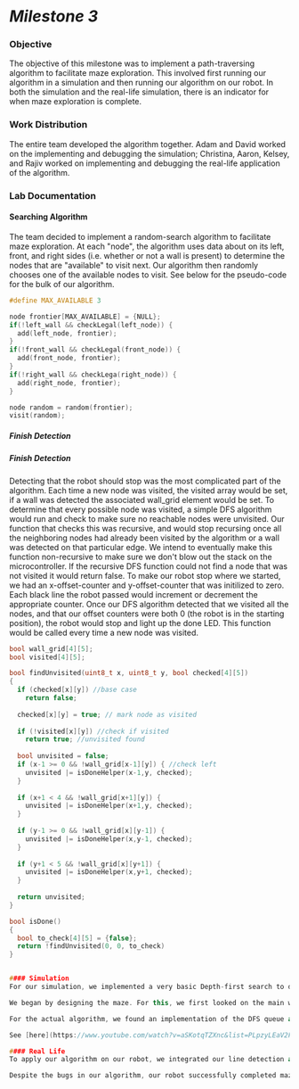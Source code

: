 # __*Milestone 3*__

### Objective
The objective of this milestone was to implement a path-traversing algorithm to facilitate maze exploration. This involved first running our algorithm in a simulation and then running our algorithm on our robot. In both the simulation and the real-life simulation, there is an indicator for when maze exploration is complete.

### Work Distribution
The entire team developed the algorithm together. Adam and David worked on the implementing and debugging the simulation; Christina, Aaron, Kelsey, and Rajiv worked on implementing and debugging the real-life application of the algorithm.

### Lab Documentation

#### Searching Algorithm
The team decided to implement a random-search algorithm to facilitate maze exploration. At each "node", the algorithm uses data about on its left, front, and right sides (i.e. whether or not a wall is present) to determine the nodes that are "available" to visit next. Our algorithm then randomly chooses one of the available nodes to visit. See below for the pseudo-code for the bulk of our algorithm.

```c++
#define MAX_AVAILABLE 3

node frontier[MAX_AVAILABLE] = {NULL};
if(!left_wall && checkLegal(left_node)) {
  add(left_node, frontier);
}
if(!front_wall && checkLegal(front_node)) {
  add(front_node, frontier);
}
if(!right_wall && checkLega(right_node)) {
  add(right_node, frontier);
}

node random = random(frontier);
visit(random);
```

##### Finish Detection

##### Finish Detection
Detecting that the robot should stop was the most complicated part of the algorithm. Each time a new node was visited, the visited array would be set, if a wall was detected the associated wall_grid element would be set. To determine that every possible node was visited, a simple DFS algorithm would run and check to make sure no reachable nodes were unvisited. Our function that checks this was recursive, and would stop recursing once all the neighboring nodes had already been visited by the algorithm or a wall was detected on that particular edge. We intend to eventually make this function non-recursive to make sure we don't blow out the stack on the microcontroller. If the recursive DFS function could not find a node that was not visited it would return false. To make our robot stop where we started, we had an x-offset-counter and y-offset-counter that was initilized to zero. Each black line the robot passed would increment or decrement the appropriate counter. Once our DFS algorithm detected that we visited all the nodes, and that our offset counters were both 0 (the robot is in the starting position), the robot would stop and light up the done LED. This function would be called every time a new node was visited.

```c++
bool wall_grid[4][5];
bool visited[4][5];

bool findUnvisited(uint8_t x, uint8_t y, bool checked[4][5])
{
  if (checked[x][y]) //base case
    return false;
    
  checked[x][y] = true; // mark node as visited
  
  if (!visited[x][y]) //check if visited
    return true; //unvisited found
  
  bool unvisited = false;
  if (x-1 >= 0 && !wall_grid[x-1][y]) { //check left
    unvisited |= isDoneHelper(x-1,y, checked);
  }
  
  if (x+1 < 4 && !wall_grid[x+1][y]) {
    unvisited |= isDoneHelper(x+1,y, checked);
  }
  
  if (y-1 >= 0 && !wall_grid[x][y-1]) {
    unvisited |= isDoneHelper(x,y-1, checked);
  }
  
  if (y+1 < 5 && !wall_grid[x][y+1]) {
    unvisited |= isDoneHelper(x,y+1, checked);
  }
  
  return unvisited;
}

bool isDone()
{
  bool to_check[4][5] = {false};
  return !findUnvisited(0, 0, to_check)
}


#### Simulation
For our simulation, we implemented a very basic Depth-first search to demonstrate how our robot would explore the maze in real time. Because our maze is very small, the possibilities for DFS paths are quite limited, and most paths of exploration are quite predictable merely by inspection. Such is mostly the case for our own demonstration, however we attempt to create a maze with enough variability as to demonstrate the nature of our algorithm.

We began by designing the maze. For this, we first looked on the main website for a sample maze that would fit the depth first search algorithm. We used something very similar to Team Alpha’s maze, and in fact modeled our maze in a similar manner, using various of the paint, line, imagesc, caxis, etc. and various other native graphical functions for drawing purposes. Using imagesc, we were able to very simply represent the current position of our robot in the process of exploration. While the graphical interface will look very different in our real-world implementation using the fpga, this representation serves to demonstrate the algorithm in a real-time environment.

For the actual algorithm, we found an implementation of the DFS queue and stack in matlab online, and tried to incorporate it into our own design, in a fashion similar to Team Alpha’s. There were various issues we found with integrating the stack and queue found online with our own graphical representation of the maze, and so we made significant modifications to essentially strip the online implementation down to make it more manageable given the small scale of our maze.

See [here](https://www.youtube.com/watch?v=aSKotqTZXnc&list=PLpzyLEaV2FZwIKaHse5H3hJURWajDci3Z&index=2) for a video demonstration of our simulation!

#### Real Life
To apply our algorithm on our robot, we integrated our line detection and wall-sensing code from [Milestone 1](Milestone1Page.md) and [Milestone 2](Milestone2Page.md), respectively.

Despite the bugs in our algorithm, our robot successfully completed maze exploration; see [here](https://www.youtube.com/watch?v=RCDYiQO79UA&list=PLpzyLEaV2FZwIKaHse5H3hJURWajDci3Z&index=1) for the video demonstration!
